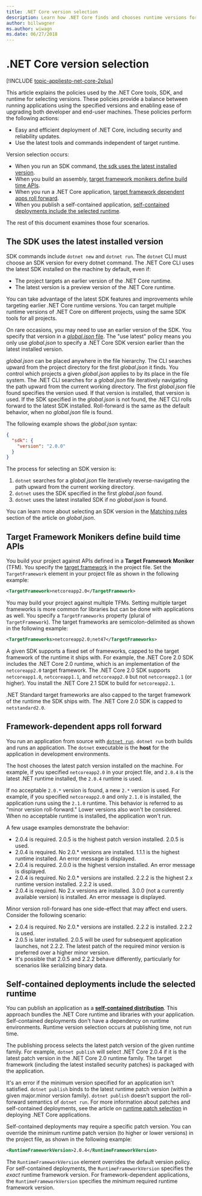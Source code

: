 ```yaml
---
title: .NET Core version selection
description: Learn how .NET Core finds and chooses runtime versions for your program.
author: billwagner
ms.author: wiwagn
ms.date: 06/27/2018
---
```

# .NET Core version selection

[!INCLUDE [topic-appliesto-net-core-2plus](../../../includes/topic-appliesto-net-core-2plus.md)]

This article explains the policies used by the .NET Core tools, SDK, and runtime for selecting versions. These policies provide a balance between running applications using the specified versions and enabling ease of upgrading both developer and end-user machines. These policies perform the following actions:

- Easy and efficient deployment of .NET Core, including security and reliability updates.
- Use the latest tools and commands independent of target runtime.

Version selection occurs:

- When you run an SDK command, [the sdk uses the latest installed version](#the-sdk-uses-the-latest-installed-version).
- When you build an assembly, [target framework monikers define build time APIs](#target-framework-monikers-define-build-time-apis).
- When you run a .NET Core application, [target framework dependent apps roll forward](#framework-dependent-apps-roll-forward).
- When you publish a self-contained application, [self-contained deployments include the selected runtime](#self-contained-deployments-include-the-selected-runtime).

The rest of this document examines those four scenarios.

## The SDK uses the latest installed version

SDK commands include `dotnet new` and `dotnet run`. The `dotnet` CLI must choose an SDK version for every dotnet command. The .NET Core CLI uses the latest SDK installed on the machine by default, even if:

* The project targets an earlier version of the .NET Core runtime.
* The latest version is a preview version of the .NET Core runtime.

You can take advantage of the latest SDK features and improvements while targeting earlier .NET Core runtime versions. You can target multiple runtime versions of .NET Core on different projects, using the same SDK tools for all projects.

On rare occasions, you may need to use an earlier version of the SDK. You specify that version in a [*global.json* file](../tools/global-json.md). The "use latest" policy means you only use *global.json* to specify a .NET Core SDK version earlier than the latest installed version.

*global.json* can be placed anywhere in the file hierarchy. The CLI searches upward from the project directory for the first *global.json* it finds. You control which projects a given *global.json* applies to by its place in the file system. The .NET CLI searches for a *global.json* file iteratively navigating the path upward from the current working directory. The first *global.json* file found specifies the version used. If that version is installed, that version is used. If the SDK specified in the *global.json* is not found, the .NET CLI rolls forward to the latest SDK installed. Roll-forward is the same as the default behavior, when no *global.json* file is found.

The following example shows the *global.json* syntax:

``` json
{
  "sdk": {
    "version": "2.0.0"
  }
}
```

The process for selecting an SDK version is:

1. `dotnet` searches for a *global.json* file iteratively reverse-navigating the path upward from the current working directory.
1. `dotnet` uses the SDK specified in the first *global.json* found.
1. `dotnet` uses the latest installed SDK if no *global.json* is found.

You can learn more about selecting an SDK version in the [Matching rules](../tools/global-json.md#matching-rules) section of the article on *global.json*.

## Target Framework Monikers define build time APIs

You build your project against APIs defined in a **Target Framework Moniker** (TFM). You specify the [target framework](../../standard/frameworks.md) in the project file. Set the `TargetFramework` element in your project file as shown in the following example:

``` xml
<TargetFramework>netcoreapp2.0</TargetFramework>
```

You may build your project against multiple TFMs. Setting multiple target frameworks is more common for libraries but can be done with applications as well. You specify a `TargetFrameworks` property (plural of `TargetFramework`). The target frameworks are semicolon-delimited as shown in the following example:

``` xml
<TargetFrameworks>netcoreapp2.0;net47</TargetFrameworks>
```

A given SDK supports a fixed set of frameworks, capped to the target framework of the runtime it ships with. For example, the .NET Core 2.0 SDK includes the .NET Core 2.0 runtime, which is an implementation of the `netcoreapp2.0` target framework. The .NET Core 2.0 SDK supports `netcoreapp1.0`, `netcoreapp1.1`, and `netcoreapp2.0` but not `netcoreapp2.1` (or higher). You install the .NET Core 2.1 SDK to build for `netcoreapp2.1`.

.NET Standard target frameworks are also capped to the target framework of the runtime the SDK ships with. The .NET Core 2.0 SDK is capped to `netstandard2.0`.

## Framework-dependent apps roll forward

You run an application from source with [`dotnet run`](../tools/dotnet-run.md). `dotnet run` both builds and runs an application. The `dotnet` executable is the **host** for the application in development environments.

The host chooses the latest patch version installed on the machine. For example, if you specified `netcoreapp2.0` in your project file, and `2.0.4` is the latest .NET runtime installed, the `2.0.4` runtime is used.

If no acceptable `2.0.*` version is found, a new `2.*` version is used. For example, if you specified `netcoreapp2.0` and only `2.1.0` is installed, the application runs using the `2.1.0` runtime. This behavior is referred to as "minor version roll-forward." Lower versions also won't be considered. When no acceptable runtime is installed, the application won't run.

A few usage examples demonstrate the behavior:

- 2.0.4 is required. 2.0.5 is the highest patch version installed. 2.0.5 is used.
- 2.0.4 is required. No 2.0.* versions are installed. 1.1.1 is the highest runtime installed. An error message is displayed.
- 2.0.4 is required. 2.0.0 is the highest version installed. An error message is displayed.
- 2.0.4 is required. No 2.0.* versions are installed. 2.2.2 is the highest 2.x runtime version installed. 2.2.2 is used.
- 2.0.4 is required. No 2.x versions are installed. 3.0.0 (not a currently available version) is installed. An error message is displayed.

Minor version roll-forward has one side-effect that may affect end users. Consider the following scenario:

- 2.0.4 is required. No 2.0.* versions are installed. 2.2.2 is installed. 2.2.2 is used.
- 2.0.5 is later installed. 2.0.5 will be used for subsequent application launches, not 2.2.2. The latest patch of the required minor version is preferred over a higher minor version.
- It's possible that 2.0.5 and 2.2.2 behave differently, particularly for scenarios like serializing binary data.

## Self-contained deployments include the selected runtime

You can publish an application as a [**self-contained distribution**](../deploying/index.md#self-contained-deployments-scd). This approach bundles the .NET Core runtime and libraries with your application. Self-contained deployments don't have a dependency on runtime environments. Runtime version selection occurs at publishing time, not run time.

The publishing process selects the latest patch version of the given runtime family. For example, `dotnet publish` will select .NET Core 2.0.4 if it is the latest patch version in the .NET Core 2.0 runtime family. The target framework (including the latest installed security patches) is packaged with the application.

It's an error if the minimum version specified for an application isn't satisfied. `dotnet publish` binds to the latest runtime patch version (within a given major.minor version family). `dotnet publish` doesn't support the roll-forward semantics of `dotnet run`. For more information about patches and self-contained deployments, see the article on [runtime patch selection](../deploying/runtime-patch-selection.md) in deploying .NET Core applications.

Self-contained deployments may require a specific patch version. You can override the minimum runtime patch version (to higher or lower versions) in the project file, as shown in the following example:

``` xml
<RuntimeFrameworkVersion>2.0.4</RuntimeFrameworkVersion>
```

The `RuntimeFrameworkVersion` element  overrides the default version policy. For self-contained deployments, the `RuntimeFrameworkVersion` specifies the *exact* runtime framework version. For framework-dependent applications, the `RuntimeFrameworkVersion` specifies the *minimum* required runtime framework version.
